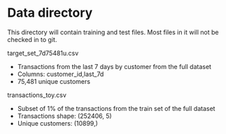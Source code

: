# Data directory
This directory will contain training and test files. Most files in it will not be checked in to git.

target_set_7d75481u.csv 
+ Transactions from the last 7 days by customer from the full dataset
+ Columns: customer_id,last_7d
+ 75,481 unique customers

transactions_toy.csv
+ Subset of 1% of the transactions from the train set of the full dataset
+ Transactions shape:  (252406, 5)
+ Unique customers:  (10899,)
